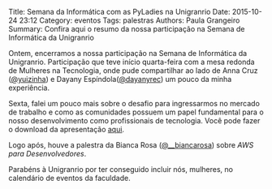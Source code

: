 Title: Semana da Informática com as PyLadies na Unigranrio
Date: 2015-10-24 23:12
Category: eventos
Tags: palestras
Authors: Paula Grangeiro
Summary: Confira aqui o resumo da nossa participação na Semana de Informática da Unigranrio

Ontem, encerramos a nossa participação na Semana de Informática da Unigranrio. Participação que teve início quarta-feira com a mesa redonda de Mulheres na Tecnologia, onde pude compartilhar ao lado de Anna Cruz ([@yuizinha](https://twitter.com/yuizinha)) e Dayany Espíndola([@dayanyrec](https://twitter.com/dayanyrec)) um pouco da minha experiência.

Sexta, falei um pouco mais sobre o desafio para ingressarmos no mercado de trabalho e como as comunidades possuem um papel fundamental para o nosso desenvolvimento como profissionais de tecnologia. Você pode fazer o download da apresentação [aqui]({filename}/media/unigranrio_23102015-ProgrAmar.pdf).

Logo após, houve a palestra da Bianca Rosa ([@__biancarosa](https://twitter.com/__biancarosa)) sobre _AWS para Desenvolvedores_.

Parabéns à Unigranrio por ter conseguido incluir nós, mulheres, no calendário de eventos da faculdade.
